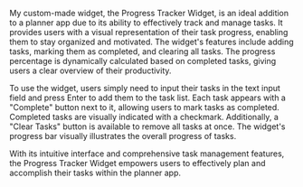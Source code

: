   My custom-made widget, the Progress Tracker Widget, is an ideal addition to a planner app due to its ability to effectively track and manage tasks. It provides users with a visual representation of their task progress, enabling them to stay organized and motivated. The widget's features include adding tasks, marking them as completed, and clearing all tasks. The progress percentage is dynamically calculated based on completed tasks, giving users a clear overview of their productivity.
  
  To use the widget, users simply need to input their tasks in the text input field and press Enter to add them to the task list. Each task appears with a "Complete" button next to it, allowing users to mark tasks as completed. Completed tasks are visually indicated with a checkmark. Additionally, a "Clear Tasks" button is available to remove all tasks at once. The widget's progress bar visually illustrates the overall progress of tasks.
  
  With its intuitive interface and comprehensive task management features, the Progress Tracker Widget empowers users to effectively plan and accomplish their tasks within the planner app.
